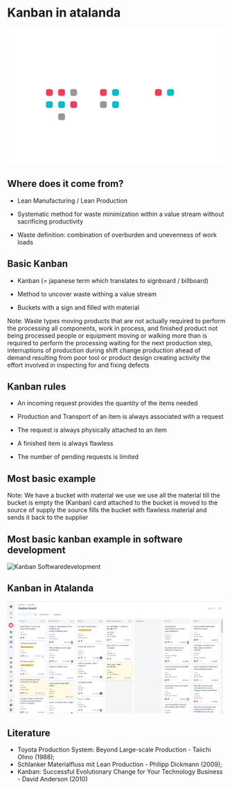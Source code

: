 # Kanban in atalanda
![kanban](slides/images/kanban/kanban.png)



## Where does it come from?
  - Lean Manufacturing / Lean Production

  - Systematic method for waste minimization within a value stream without sacrificing productivity

  - Waste definition: combination of overburden and unevenness of work loads



## Basic Kanban 
  - Kanban (= japanese term which translates to signboard / billboard)

  - Method to uncover waste withing a value stream

  - Buckets with a sign and filled with material

Note: 
Waste types
moving products that are not actually required to perform the processing
all components, work in process, and finished product not being processed
people or equipment moving or walking more than is required to perform the processing
waiting for the next production step, interruptions of production during shift change
production ahead of demand
resulting from poor tool or product design creating activity
the effort involved in inspecting for and fixing defects



## Kanban rules
  - An incoming request provides the quantity of the items needed

  - Production and Transport of an item is always associated with a request

  - The request is always physically attached to an item

  - A finished item is always flawless

  - The number of pending requests is limited



## Most basic example
<!-- .slide: data-background-image="/slides/images/kanban/tps.jpg" -->

Note: 
We have a bucket with material we use
we use all the material till the bucket is empty
the (Kanban) card attached to the bucket is moved to the source of supply
the source fills the bucket with flawless material and sends it back to the supplier


## Most basic kanban example in software development

![Kanban Softwaredevelopment](https://conceptboard.com/wp-content/uploads/Conceptboard-Kanban-Board-opt.png)



## Kanban in Atalanda

![Atalanda Jira](slides/images/kanban/ata_jira.png)


## Literature

- Toyota Production System: Beyond Large-scale Production - Taiichi Ohno (1988);
- Schlanker Materialfluss mit Lean Production - Philipp Dickmann (2009); 
- Kanban: Successful Evolutionary Change for Your Technology Business - David Anderson (2010)